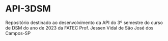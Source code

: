 # API-3DSM
Repositório destinado ao desenvolvimento da API do 3º semestre do curso de DSM do ano de 2023 da FATEC Prof. Jessen Vidal de São José dos Campos-SP

